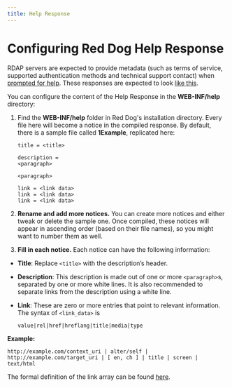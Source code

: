 ```yaml
---
title: Help Response
---
```


# Configuring Red Dog Help Response

RDAP servers are expected to provide metadata (such as terms of service, supported authentication methods and technical support contact) when [prompted for help](http://tools.ietf.org/html/rfc7482#section-3.1.6 "Help Path Segment Specification"). These responses are expected to look [like this](https://tools.ietf.org/html/rfc7483#section-7).

You can configure the content of the Help Response in the **WEB-INF/help** directory:

1.	Find the **WEB-INF/help** folder in Red Dog's installation directory. Every file here will become a notice in the compiled response. By default, there is a sample file called **1Example**, replicated here:

		title = <title>
	
		description = 
		<paragraph>
	
		<paragraph>
	
		link = <link data>
		link = <link data>
		link = <link data>
	
2.	**Rename and add more notices.** You can create more notices and either tweak or delete the sample one. Once compiled, these notices will appear in ascending order (based on their file names), so you might want to number them as well.

3.	**Fill in each notice.** Each notice can have the following information:
  
  * **Title**: Replace `<title>` with the description’s header.
  
  * **Description**: This description is made out of one or more `<paragraph>`s, separated by one or more white lines. It is also recommended to separate links from the description using a white line.
  
  * **Link**: These are zero or more entries that point to relevant information. The syntax of `<link_data>` is
 
		value|rel|href|hreflang|title|media|type

**Example:**

	http://example.com/context_uri | alter/self | http://example.com/target_uri | [ en, ch ] | title | screen | text/html

The formal definition of the link array can be found [here](https://tools.ietf.org/html/rfc7483#section-4.2 "Links").

